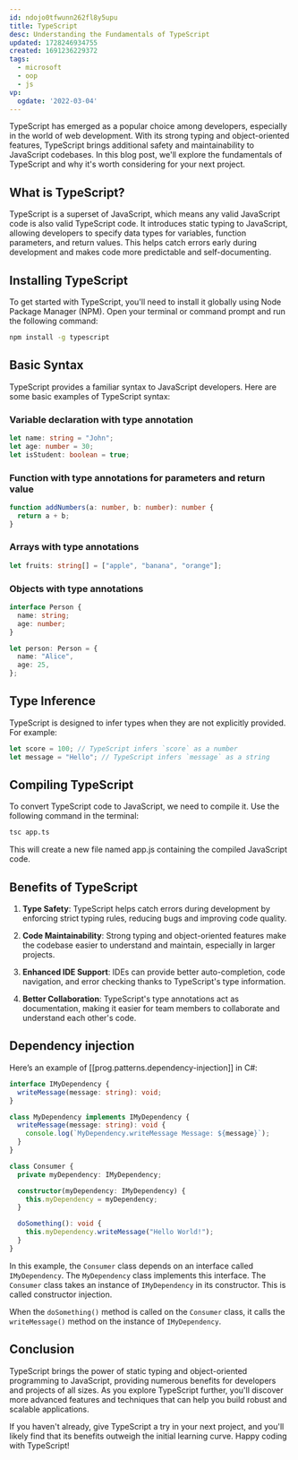 ```yaml
---
id: ndojo0tfwunn262fl8y5upu
title: TypeScript
desc: Understanding the Fundamentals of TypeScript
updated: 1728246934755
created: 1691236229372
tags:
  - microsoft
  - oop
  - js
vp:
  ogdate: '2022-03-04'
---
```

TypeScript has emerged as a popular choice among developers, especially in the world of web development. With its strong typing and object-oriented features, TypeScript brings additional safety and maintainability to JavaScript codebases. In this blog post, we'll explore the fundamentals of TypeScript and why it's worth considering for your next project.

## What is TypeScript?

TypeScript is a superset of JavaScript, which means any valid JavaScript code is also valid TypeScript code. It introduces static typing to JavaScript, allowing developers to specify data types for variables, function parameters, and return values. This helps catch errors early during development and makes code more predictable and self-documenting.

## Installing TypeScript

To get started with TypeScript, you'll need to install it globally using Node Package Manager (NPM). Open your terminal or command prompt and run the following command:

```sh
npm install -g typescript
```

## Basic Syntax

TypeScript provides a familiar syntax to JavaScript developers. Here are some basic examples of TypeScript syntax:

### Variable declaration with type annotation

```typescript
let name: string = "John";
let age: number = 30;
let isStudent: boolean = true;
```

### Function with type annotations for parameters and return value

```typescript
function addNumbers(a: number, b: number): number {
  return a + b;
}
```

### Arrays with type annotations

```typescript
let fruits: string[] = ["apple", "banana", "orange"];
```

### Objects with type annotations

```typescript
interface Person {
  name: string;
  age: number;
}

let person: Person = {
  name: "Alice",
  age: 25,
};
```

## Type Inference

TypeScript is designed to infer types when they are not explicitly provided. For example:

```typescript
let score = 100; // TypeScript infers `score` as a number
let message = "Hello"; // TypeScript infers `message` as a string
```

## Compiling TypeScript

To convert TypeScript code to JavaScript, we need to compile it. Use the following command in the terminal:

```sh
tsc app.ts
```

This will create a new file named app.js containing the compiled JavaScript code.

## Benefits of TypeScript

1. **Type Safety**: TypeScript helps catch errors during development by enforcing strict typing rules, reducing bugs and improving code quality.

2. **Code Maintainability**: Strong typing and object-oriented features make the codebase easier to understand and maintain, especially in larger projects.

3. **Enhanced IDE Support**: IDEs can provide better auto-completion, code navigation, and error checking thanks to TypeScript's type information.

4. **Better Collaboration**: TypeScript's type annotations act as documentation, making it easier for team members to collaborate and understand each other's code.

## Dependency injection

Here’s an example of [[prog.patterns.dependency-injection]] in C#:

```typescript
interface IMyDependency {
  writeMessage(message: string): void;
}

class MyDependency implements IMyDependency {
  writeMessage(message: string): void {
    console.log(`MyDependency.writeMessage Message: ${message}`);
  }
}

class Consumer {
  private myDependency: IMyDependency;

  constructor(myDependency: IMyDependency) {
    this.myDependency = myDependency;
  }

  doSomething(): void {
    this.myDependency.writeMessage("Hello World!");
  }
}
```

In this example, the `Consumer` class depends on an interface called `IMyDependency`. The `MyDependency` class implements this interface. The `Consumer` class takes an instance of `IMyDependency` in its constructor. This is called constructor injection.

When the `doSomething()` method is called on the `Consumer` class, it calls the `writeMessage()` method on the instance of `IMyDependency`.

## Conclusion

TypeScript brings the power of static typing and object-oriented programming to JavaScript, providing numerous benefits for developers and projects of all sizes. As you explore TypeScript further, you'll discover more advanced features and techniques that can help you build robust and scalable applications.

If you haven't already, give TypeScript a try in your next project, and you'll likely find that its benefits outweigh the initial learning curve. Happy coding with TypeScript!
